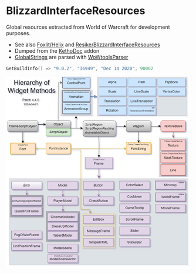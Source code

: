 # BlizzardInterfaceResources
Global resources extracted from World of Warcraft for development purposes.
* See also [Foxlit/Helix](https://www.townlong-yak.com/framexml/) and [Resike/BlizzardInterfaceResources](https://github.com/Resike/BlizzardInterfaceResources)
* Dumped from the [KethoDoc](https://github.com/Ketho/KethoDoc) addon
* [GlobalStrings](https://wow.tools/dbc/?dbc=globalstrings) are parsed with [WoWtoolsParser](https://github.com/Ketho/WoWtoolsParser)
```lua
GetBuildInfo() => "9.0.2", "36949", "Dec 14 2020", 90002
```
![](https://raw.githubusercontent.com/Ketho/BlizzardInterfaceResources/live/Resources/WidgetHierarchy.png)
